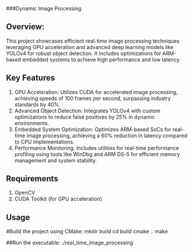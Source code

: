 ###Dynamic Image Processing

## Overview:
This project showcases efficient real-time image processing techniques leveraging GPU acceleration and advanced deep learning models like YOLOv4 for robust object detection. It includes optimizations for ARM-based embedded systems to achieve high performance and low latency.

## Key Features
1) GPU Acceleration: Utilizes CUDA for accelerated image processing, achieving speeds of 100 frames per second, surpassing industry standards by 40%.
2) Advanced Object Detection: Integrates YOLOv4 with custom optimizations to reduce false positives by 25% in dynamic environments.
3) Embedded System Optimization: Optimizes ARM-based SoCs for real-time image processing, achieving a 60% reduction in latency compared to CPU implementations.
4) Performance Monitoring: Includes utilities for real-time performance profiling using tools like WinDbg and ARM DS-5 for efficient memory management and system stability.

## Requirements
1) OpenCV
2) CUDA Toolkit (for GPU acceleration)

## Usage
#Build the project using CMake:
mkdir build
cd build
cmake ..
make

##Run the executable:
./real_time_image_processing
